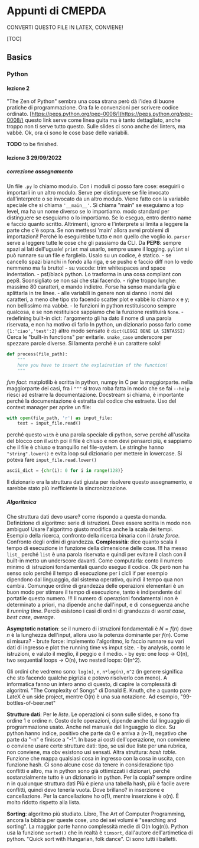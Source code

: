 # Appunti di CMEPDA

CONVERTI QUESTO FILE IN LATEX, CONVIENE!

[TOC]

## Basics

### Python

#### lezione 2

"The Zen of Python" sembra una cosa strana però dà l'idea di buone pratiche di programmazione.
Ora fa le convenzioni per scrivere codice ordinato.
[https://peps.python.org/pep-0008/](https://peps.python.org/pep-0008/)
questo link serve come linea guita ma è tanto dettagliato, anche troppo non ti serve tutto questo.
Sulle slides ci sono anche dei linters, ma vabbè.
Ok, ora ci sono le cose base delle variabili.

**TODO** to be finished.

#### lezione 3 29/09/2022

##### correzione assegnamento

Un file `.py` lo chiamo modulo. Con i moduli ci posso fare cose: eseguirli o importarli in un altro modulo.
Serve per distinguere se file invocato dall'interprete o se invocato da un altro modulo. Viene fatto con la variabile speciale che si chiama `'__main__'`. 
Si chiama "main" se eseguiamo a top level, ma ha un nome diverso se lo importiamo.
modo standard per distinguere se eseguiamo o lo importiamo.
Se lo eseguo, entro dentro name e faccio quanto scritto. Altrimenti, ignoro e l'interprete si limita a leggere la parte che c'è sopra.
Se non mettessi 'main' allora avrei problemi di importazioni! Perché lo eseguirebbe tutto e non quello che voglio io.
`parser` serve a leggere tutte le cose che gli passiamo da  CLI. 
Da **PEP8**: sempre spazi ai lati dell'uguale!
`print` mai usarlo, sempre usare il logging.
`pylint` si può runnare su un file e farglielo. Usalo su un codice, è statico.
    - se cancello spazi bianchi in fondo alla riga, e se pusho e faccio diff non lo vedo nemmeno ma fa brutto!
    - su vscode: trim whitespaces and space indentation.
    - psf/black python. Lo trasforma in una cosa compliant con pep8. Sconsigliato se non sai che stai facendo.
    - righe troppo lunghe: massimo 80 caratteri, e mando indietro. Forse ha senso mandarla giù e splittarla in tre linee.
    - alle variabili in genere non si danno i nomi dei caratteri, a meno che tipo sto facendo scatter plot e vabbè lo chiamo x e y; non bellissimo ma vabbè.
    - le funzioni in python restituiscono sempre qualcosa, e se non restituisce sappiamo che la funzione restituirà `None`.
    - redefining built-in dict: l'argomento gli ha dato il nome di una parola riservata, e non ha motivo di farlo
In python, un dizionario posso farlo come `{1:'ciao','test':2}`
altro modo sensato è `dict(LEGGI BENE LA SINTASSI)`
Cerca le "built-in functions" per evitarle.
`snake_case` underscore per spezzare parole diverse. Si lamenta perché è un carattere solo!
```python
def process(file_path):
    """
    here you have to insert the explaination of the function!
    """
```
_fun fact_: matplotlib è scritta in python, numpy in C per la maggiorparte.
nella maggiorparte dei casi, fra i `"""` si trova roba fatta in modo che se fai `--help` riesci ad estrarre la documentazione.
Docstream si chiama, è importante perché la documentazione è estratta dal codice che estraete.
Uso del context manager per aprire un file:
```python
with open(file_path, 'r') as input_file:
    text = input_file.read()
```
perché questo `with` è una parola speciale di python, serve perché all'uscita del blocco con il `with` poi il file è chiuso e non devi pensarci più, e sappiamo che il file è chiuso e tranquillo nel file-system.
Le stringhe hanno `"string".lower()` e evita loop sul dizionario per mettere in lowercase.
Si poteva fare `input_file.read.lower()`
```python
ascii_dict = {chr(i): 0 for i in range(128)}
```
Il dizionario era la struttura dati giusta per risolvere questo assegnamento, e sarebbe stato più inefficiente la sincronizzazione.

##### Algoritmica

Che struttura dati devo usare? come rispondo a questa domanda.
Definizione di algoritmo: serie di istruzioni. Deve essere scritta in modo non ambiguo! Usare l'algoritmo giusto modifica anche la scala dei tempi.
Esempio della ricerca, confronto della ricerca binaria con il _brute force_.
Confronto degli ordini di grandezza.
**Complessità**: dice quanto scala il tempo di esecuzione in funzione della dimensione delle cose.
!!! ha messo `list_` perché `list` è una parola riservata e quindi per evitare il clash con il built-in metto un underscore davanti.
Come computarla: conto il numero minimo di istruzioni fondamentali quando eseguo il codice.
Ok però non ha senso solo perché il tempo di esecuzione per i cicli if per esempio dipendono dal linguaggio, dal sistema operativo, quindi il tempo qua non cambia. Comunque ordine di grandezza delle operazioni elementari è un buon modo per stimare il tempo di esecuzione, tanto è indipendente dal portatile questo numero.
!!! Il numero di operazioni fondamentali non è determinato a priori, ma dipende anche dall'input, e di conseguenza anche il _running time_. Perciò esistono i casi di ordini di grandezza di _worst case_, _best case_, _average_.

**Asymptotic notation**: se il numero di istruzioni fondamentali è $N=f(n)$ dove $n$ è la lunghezza dell'input, allora uso la potenza dominante per $f(n)$.
Come si misura? 
    - brute force: implemento l'algoritmo, lo faccio runnare su vari dati di ingresso e plot the running time vs imput size.
    - by analysis, conto le istruzioni, e valuto il meglio, il peggio e il medio.
    - by eye: one loop -> O(n), two sequential loops -> O(n), two nested loops: O(n^2).

Gli ordini che vedremo sono: `log(n)`, `n`, `n*log(n)`, `n^2` (in genere significa che sto facendo qualche pigrizia e potevo risolverlo con meno).
A informatica fanno un intero anno di questo, di capire la complessità di algoritmi.
"The Complexity of Songs" di Donald E. Knuth, che a quanto pare LateX è un side project, mentre O(n) è una sua notazione. Ad esempio, "99-bottles-of-beer.net"

**Strutture dati**: Per le _liste_. Le operazioni ci sonn sulle slides, e sono fra ordine 1 e ordine n. Costo delle operazioni, dipende anche dal linguaggio di programmazione usato. Anche nel manuale del linguaggio lo dice.
Su python hanno indice, positivo che parte da 0 e arriva a (n-1), negativo che parte da "-n" e finisce a "-1". 
In base ai costi dell'operazione, non conviene o conviene usare certe strutture dati: tipo, se usi due liste per una rubrica, non conviene, ma obv esistono usi sensati.
Altra struttura: _hash table_. Funzione che mappa qualsiasi cosa in ingresso con la cosa in uscita, con funzione hash. Ci sono alcune cose da tenere in considerazione tipo conflitti e altro, ma in python sono già ottimizzati i dizionari, perché sostanzialmente tutto è un dizionario in python.
Per la copia? sempre ordine n in qualunque struttura dati
Più è piena una tabella hash, più è facile avere conflitti, quindi devo tenerla vuota. Dove brillano? in inserzione e cancellazione. Per la cancellazione ho o(1), mentre inserzione è o(n). È molto ridotto rispetto alla lista.

**Sorting**: algoritmo più studiato. Libro, The Art of Computer Programming, ancora la bibbia per queste cose, uno dei sei volumi è "searching and sorting".
La maggior parte hanno complessità medie di O(n log(n)). Python usa la funzione `sorted()` che in realtà è `timsort`, dall'autore dell'artimetica di python.
"Quick sort with Hungarian, folk dance". Ci sono tutti i balletti.